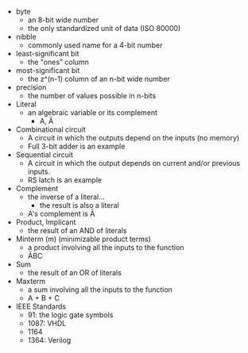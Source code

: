 - byte
	- an 8-bit wide number
	- the only standardized unit of data (ISO 80000)
- nibble
	- commonly used name for a 4-bit number
- least-significant bit
	- the "ones" column
- most-significant bit
	- the z^(n-1) column of an n-bit wide number
- precision
	- the number of values possible in n-bits
- Literal
	- an algebraic variable or its complement
		- A, Ā
- Combinational circuit
	- A circuit in which the outputs depend on the inputs (no memory)
	- Full 3-bit adder is an example
- Sequential circuit
	- A circuit in which the output depends on current and/or previous inputs.
	- RS latch is an example
- Complement 
	- the inverse of a literal...
		- the result is also a literal
	- A's complement is Ā  
- Product, Implicant
	- the result of an AND of literals
- Minterm (m) (minimizable product terms)
	- a product involving all the inputs to the function
	- ĀBC
- Sum
	- the result of an OR of literals
- Maxterm
	- a sum involving all the inputs to the function
	- A + B + C
 - IEEE Standards
	 - 91: the logic gate symbols
	 - 1087: VHDL
	  - 1164
	 - 1364: Verilog